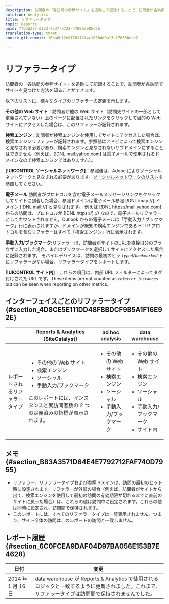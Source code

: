 ```yaml
---
description: 訪問者の「各訪問の参照サイト」を追跡して記録することで、訪問者が各訪問でサイトを見つけた方法を知ることができます。
solution: Analytics
title: リファラータイプ
topic: Reports
uuid: 7f63d327-d223-4537-a722-4780aae05c2b
translation-type: tm+mt
source-git-commit: 16ba0b12e0f70112f4c10804d0a13c278388ecc2

---
```



# リファラータイプ

訪問者の「各訪問の参照サイト」を追跡して記録することで、訪問者が各訪問でサイトを見つけた方法を知ることができます。

以下のリストに、様々なタイプのリファラーの定義を示します。

**その他の Web サイト**：訪問者が他の Web サイト（訪問先サイトの一部として定義されていない）上のページに配置されたリンクをクリックして目的の Web サイトにアクセスした場合は、このリファラーが記録されます。

**検索エンジン**：訪問者が検索エンジンを使用してサイトにアクセスした場合は、検索エンジンリファラーが記録されます。参照値はアドビによって検索エンジンと見なされる必要があり、検索エンジンと見なされないサブドメインにすることはできません（例えば、[!DNL mail.yahoo.com] は電子メールで使用されるドメインなので検索エンジンではありません）。

**[!UICONTROL ソーシャルネットワーク]**：参照値は、Adobe によりソーシャルネットワークと見なされる必要があります。[ソーシャルネットワークのリスト](https://helpx.adobe.com/analytics/kb/list-social-networks.html)を参照してください。

**電子メール**:訪問者がプロトコルを含む電子メールメッセージリンクをクリックしてサイトに到着した場合、参照ドメインは電子メール参照 [!DNL imap://] ドメイン [!DNL mail://] と見なされます。 例えば [!DNL https://mail.yahoo.com] からの訪問は、プロトコルが [!DNL https://] :// なので、電子メールリファラーとしてカウントされません。Outlook からの電子メールは「手動入力 / ブックマーク」行に表示されますが、ドメインが既知の検索エンジンである HTTP プロトコルを含むリファラーはすべて「検索エンジン」行に表示されます。

**手動入力/ブックマーク**:リファラーは、訪問者がサイトのURLを直接自分のブラウザに入力した場合、またはブックマークを選択してサイトにアクセスした場合に記録されます。 モバイルデバイスは、訪問の最初のヒッ *`typed/bookmarked`* トにリファラーがない場合、リファラータイプをレポートします。

**[!UICONTROL サイト内]**：これらの項目は、内部 URL フィルターによってタグ付けされた URL です。These items are not counted as *`referrer instances`* but can be seen when reporting on other metrics.

## インターフェイスごとのリファラータイプ {#section_4D8CE5E111DD48FBBDCF9B5A1F16E92E}

<table id="table_EC7423532C7E44DE97B7FC0321585A2B"> 
 <thead> 
  <tr> 
   <th colname="col1" class="entry"> </th> 
   <th colname="col2" class="entry"> Reports &amp; Analytics（SiteCatalyst） </th> 
   <th colname="col3" class="entry"> ad hoc analysis </th> 
   <th colname="col4" class="entry"> data warehouse </th> 
  </tr>
 </thead>
 <tbody> 
  <tr> 
   <td colname="col1"> レポートされるリファラータイプ </td> 
   <td colname="col2"> 
    <ul id="ul_EFC8E81EC6DF4CC2AC0E290244FD5859"> 
     <li id="li_686FCAEB04054B9F8A7D2434E8C49F04">その他の Web サイト </li> 
     <li id="li_C232868230AA4A54958B524F3D8FDA35"> 検索エンジン </li> 
     <li id="li_A89BFD0468F74ED7822F64BE4A7332AE"> ソーシャル </li> 
     <li id="li_C824E6F7F6E748DD827A95B105ADBADD"> 手動入力/ブックマーク </li> 
    </ul> <p> このレポートには、インスタンスと実訪問者数の 2 つの定義済みの指標が表示されます。 </p> </td> 
   <td colname="col3"> 
    <ul id="ul_FD81EB3C1BD949A39C5A9E9688D25271"> 
     <li id="li_6099E7E03F3843D484808258A332BBE9">その他の Web サイト </li> 
     <li id="li_5AABC02DA7964D578BF8404DA819245D"> 検索エンジン </li> 
     <li id="li_B18907AC7FA1429A893B57634EB7DC6F"> ソーシャル </li> 
     <li id="li_7674B67897994E1FA99BCD9B604BCB6E"> 手動入力/ブックマーク </li> 
    </ul> </td> 
   <td colname="col4"> 
    <ul id="ul_C37ADBEC31D04295BF5CDEA25DB5191A"> 
     <li id="li_81A642C96C674669BA00B2DACA534B8A">その他の Web サイト </li> 
     <li id="li_29B9DA9F2AAD46A69886D34D5E6E43D4"> 検索エンジン </li> 
     <li id="li_E381EEF111F248F99EE39600D616B7C2"> ソーシャル </li> 
     <li id="li_596377F4D3C248BEA5191EE2985A2B13"> 手動入力/ブックマーク </li> 
     <li id="li_A7A72D3D6B9A4CCFB43EDA77ABFDEDBC"> サイト内 </li> 
    </ul> </td> 
  </tr> 
 </tbody> 
</table>

## メモ {#section_B83A3571D64E4E7792712FAF740D7955}

* リファラー、リファラータイプおよび参照ドメインは、訪問の最初のヒット時に設定されます。リファラーが外部の場合（例えば、訪問者がサイトから出て、検索エンジンを使用して最初の訪問の有効期限が切れるまでに直前のサイトに戻った場合）は、これらの値は訪問中に設定されます。これらの値は同時に設定され、訪問間で保持されます。
* このレポートには、すべてのリファラータイプは一覧表示されません。つまり、サイト全体の訪問はこのレポートの訪問と一致しません。

## レポート履歴 {#section_6C0FCEA9DAF04D97BA056E153B7E4628}

| 日付 | 変更 |
|---|---|
| 2014 年 1 月 16 日 | data warehouse が Reports &amp; Analytics で使用されるロジックと一致するように更新されました。これまで、リファラータイプは訪問間で保持されませんでした。 |


